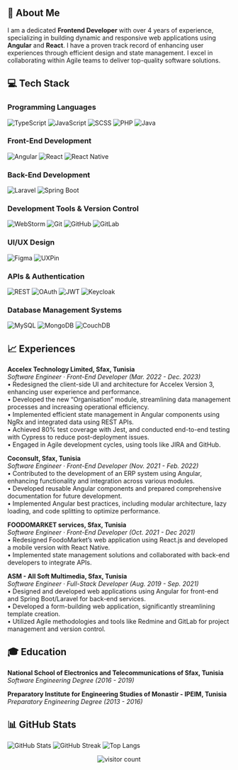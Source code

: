 ## 🌟 About Me

I am a dedicated **Frontend Developer** with over 4 years of experience, specializing in building dynamic and responsive web applications using **Angular** and **React**. I have a proven track record of enhancing user experiences through efficient design and state management. I excel in collaborating within Agile teams to deliver top-quality software solutions.

## 💻 Tech Stack

### Programming Languages
![TypeScript](https://img.shields.io/badge/typescript-%23007ACC.svg?style=for-the-badge&logo=typescript&logoColor=white)
![JavaScript](https://img.shields.io/badge/javascript-%23323330.svg?style=for-the-badge&logo=javascript&logoColor=%23F7DF1E)
![SCSS](https://img.shields.io/badge/sass-%23CC6699.svg?style=for-the-badge&logo=sass&logoColor=white)
![PHP](https://img.shields.io/badge/php-%23777BB4.svg?style=for-the-badge&logo=php&logoColor=white)
![Java](https://img.shields.io/badge/java-%23ED8B00.svg?style=for-the-badge&logo=java&logoColor=white)

### Front-End Development
![Angular](https://img.shields.io/badge/angular-%23DD0031.svg?style=for-the-badge&logo=angular&logoColor=white)
![React](https://img.shields.io/badge/react-%2320232a.svg?style=for-the-badge&logo=react&logoColor=%2361DAFB)
![React Native](https://img.shields.io/badge/react_native-%2320232a.svg?style=for-the-badge&logo=react&logoColor=%2361DAFB)

### Back-End Development
![Laravel](https://img.shields.io/badge/laravel-%23FF2D20.svg?style=for-the-badge&logo=laravel&logoColor=white)
![Spring Boot](https://img.shields.io/badge/springboot-%236DB33F.svg?style=for-the-badge&logo=springboot&logoColor=white)

### Development Tools & Version Control
![WebStorm](https://img.shields.io/badge/webstorm-%23000000.svg?style=for-the-badge&logo=webstorm&logoColor=white)
![Git](https://img.shields.io/badge/git-%23F05033.svg?style=for-the-badge&logo=git&logoColor=white)
![GitHub](https://img.shields.io/badge/github-%23121011.svg?style=for-the-badge&logo=github&logoColor=white)
![GitLab](https://img.shields.io/badge/gitlab-%23181717.svg?style=for-the-badge&logo=gitlab&logoColor=white)

### UI/UX Design
![Figma](https://img.shields.io/badge/figma-%23F24E1E.svg?style=for-the-badge&logo=figma&logoColor=white)
![UXPin](https://img.shields.io/badge/uxpin-%23007ACC.svg?style=for-the-badge&logo=uxpin&logoColor=white)

### APIs & Authentication
![REST](https://img.shields.io/badge/rest-%23000000.svg?style=for-the-badge&logo=rest&logoColor=white)
![OAuth](https://img.shields.io/badge/oauth-%2348451F.svg?style=for-the-badge&logo=oauth&logoColor=white)
![JWT](https://img.shields.io/badge/jwt-%23000000.svg?style=for-the-badge&logo=jwt&logoColor=white)
![Keycloak](https://img.shields.io/badge/keycloak-%23271D4B.svg?style=for-the-badge&logo=keycloak&logoColor=white)

### Database Management Systems
![MySQL](https://img.shields.io/badge/mysql-%234479A1.svg?style=for-the-badge&logo=mysql&logoColor=white)
![MongoDB](https://img.shields.io/badge/mongodb-%234ea94b.svg?style=for-the-badge&logo=mongodb&logoColor=white)
![CouchDB](https://img.shields.io/badge/couchdb-%23E35A5F.svg?style=for-the-badge&logo=apachecouchdb&logoColor=white)

## 📈 Experiences

**Accelex Technology Limited, Sfax, Tunisia**  
*Software Engineer · Front-End Developer (Mar. 2022 - Dec. 2023)*  
• Redesigned the client-side UI and architecture for Accelex Version 3, enhancing user experience and performance.  
• Developed the new “Organisation” module, streamlining data management processes and increasing operational efficiency.  
• Implemented efficient state management in Angular components using NgRx and integrated data using REST APIs.  
• Achieved 80% test coverage with Jest, and conducted end-to-end testing with Cypress to reduce post-deployment issues.  
• Engaged in Agile development cycles, using tools like JIRA and GitHub.

**Coconsult, Sfax, Tunisia**  
*Software Engineer · Front-End Developer (Nov. 2021 - Feb. 2022)*  
• Contributed to the development of an ERP system using Angular, enhancing functionality and integration across various modules.  
• Developed reusable Angular components and prepared comprehensive documentation for future development.  
• Implemented Angular best practices, including modular architecture, lazy loading, and code splitting to optimize performance.

**FOODOMARKET services, Sfax, Tunisia**  
*Software Engineer · Front-End Developer (Oct. 2021 - Dec 2021)*  
• Redesigned FoodoMarket’s web application using React.js and developed a mobile version with React Native.  
• Implemented state management solutions and collaborated with back-end developers to integrate APIs.

**ASM - All Soft Multimedia, Sfax, Tunisia**  
*Software Engineer · Full-Stack Developer (Aug. 2019 - Sep. 2021)*  
• Designed and developed web applications using Angular for front-end and Spring Boot/Laravel for back-end services.  
• Developed a form-building web application, significantly streamlining template creation.  
• Utilized Agile methodologies and tools like Redmine and GitLab for project management and version control.

## 🎓 Education

**National School of Electronics and Telecommunications of Sfax, Tunisia**  
*Software Engineering Degree (2016 - 2019)*

**Preparatory Institute for Engineering Studies of Monastir - IPEIM, Tunisia**  
*Preparatory Engineering Degree (2013 - 2016)*

## 📊 GitHub Stats
![GitHub Stats](https://github-readme-stats.vercel.app/api?username=najahbouriga&theme=vue&hide_border=true&include_all_commits=false&count_private=false)
![GitHub Streak](https://github-readme-streak-stats.herokuapp.com/?user=najahbouriga&theme=vue&hide_border=true)
![Top Langs](https://github-readme-stats.vercel.app/api/top-langs/?username=najahbouriga&theme=vue&hide_border=true&include_all_commits=false&count_private=false&layout=compact)

<div align="center">
  <img src="https://visitcount.itsvg.in/api?id=najahbouriga&icon=0&color=0" alt="visitor count"/>
</div>
